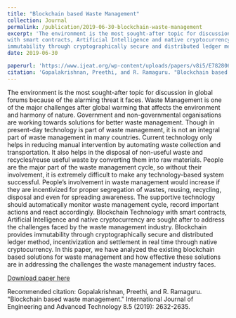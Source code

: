 ```yaml
---
title: "Blockchain based Waste Management"
collection: Journal
permalink: /publication/2019-06-30-blockchain-waste-management
excerpt: 'The environment is the most sought-after topic for discussion in global forums because of the alarming threat it faces. Waste Management is one of the major challenges after global warming that affects the environment and harmony of nature. Government and non-governmental organisations are working towards solutions for better waste management. Though in present-day technology is part of waste management, it is not an integral part of waste management in many countries. Current technology only helps in reducing manual intervention by automating waste collection and transportation. It also helps in the disposal of non-useful waste and recycles/reuse useful waste by converting them into raw materials. People are the major part of the waste management cycle, so without their involvement, it is extremely difficult to make any technology-based system successful. People’s involvement in waste management would increase if they are incentivized for proper segregation of wastes, reusing, recycling, disposal and even for spreading awareness. The supportive technology should automatically monitor waste management cycle, record important actions and react accordingly. Blockchain Technology
with smart contracts, Artificial Intelligence and native cryptocurrency are sought after to address the challenges faced by the waste management industry. Blockchain provides
immutability through cryptographically secure and distributed ledger method, incentivization and settlement in real time through native cryptocurrency. In this paper, we have analyzed the existing blockchain based solutions for waste management and how effective these solutions are in addressing the challenges the waste management industry faces.'
date: 2019-06-30

paperurl: 'https://www.ijeat.org/wp-content/uploads/papers/v8i5/E7828068519.pdf'
citation: 'Gopalakrishnan, Preethi, and R. Ramaguru. "Blockchain based waste management." International Journal of Engineering and Advanced Technology 8.5 (2019): 2632-2635.'
---
```

The environment is the most sought-after topic for discussion in global forums because of the alarming threat it faces. Waste Management is one of the major challenges after global warming that affects the environment and harmony of nature. Government and non-governmental organisations are working towards solutions for better waste management. Though in present-day technology is part of waste management, it is not an integral part of waste management in many countries. Current technology only helps in reducing manual intervention by automating waste collection and transportation. It also helps in the disposal of non-useful waste and recycles/reuse useful waste by converting them into raw materials. People are the major part of the waste management cycle, so without their involvement, it is extremely difficult to make any technology-based system successful. People’s involvement in waste management would increase if they are incentivized for proper segregation of wastes, reusing, recycling, disposal and even for spreading awareness. The supportive technology should automatically monitor waste management cycle, record important actions and react accordingly. Blockchain Technology
with smart contracts, Artificial Intelligence and native cryptocurrency are sought after to address the challenges faced by the waste management industry. Blockchain provides
immutability through cryptographically secure and distributed ledger method, incentivization and settlement in real time through native cryptocurrency. In this paper, we have analyzed the existing blockchain based solutions for waste management and how effective these solutions are in addressing the challenges the waste management industry faces.

[Download paper here](https://www.ijeat.org/wp-content/uploads/papers/v8i5/E7828068519.pdf)

Recommended citation: Gopalakrishnan, Preethi, and R. Ramaguru. "Blockchain based waste management." International Journal of Engineering and Advanced Technology 8.5 (2019): 2632-2635.
